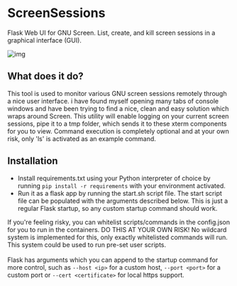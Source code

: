 # ScreenSessions
Flask Web UI for GNU Screen. List, create, and kill screen sessions in a graphical interface (GUI).<br>

![img](https://www.dropbox.com/scl/fi/c49hyqu40225o8kxgibex/screensessions.png?rlkey=b7o71pshizb2hx207l02nvlep&raw=1)

## What does it do?
This tool is used to monitor various GNU screen sessions remotely through a nice user interface. i have found myself opening many tabs of console windows  and have been trying to find a nice, clean and easy solution which wraps around Screen. This utility will enable logging on your current screen sessions, pipe it to a tmp folder, which sends it  to these xterm components for you to view. Command execution is completely optional and at your own risk, only 'ls' is activated as an example command.

## Installation
- Install requirements.txt using your Python interpreter of choice by running ```pip install -r requirements``` with your environment activated.
- Run it as a flask app by running the start.sh script file. The start script file can be populated with the arguments described below. This is just a regular Flask startup, so any custom startup command should work.

If you're feeling risky, you can whitelist scripts/commands in the config.json for you to run in the containers. DO THIS AT YOUR OWN RISK! No wildcard system is implemented for this, only exactly whitelisted commands will run. This system could be used to run pre-set user scripts.<br><br>
Flask has arguments which you can append to the startup command for more control, such as ```--host <ip>``` for a custom host, ```--port <port>``` for a custom port or ```--cert <certificate>``` for local https support.
